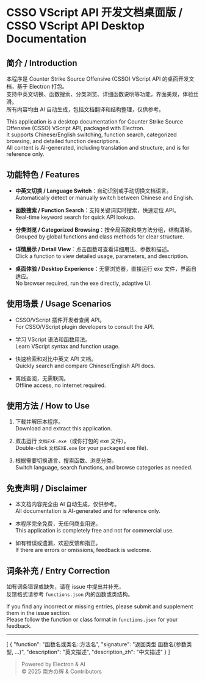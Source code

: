 # CSSO VScript API 开发文档桌面版 / CSSO VScript API Desktop Documentation

## 简介 / Introduction

本程序是 Counter Strike Source Offensive (CSSO) VScript API 的桌面开发文档，基于 Electron 打包。  
支持中英文切换、函数搜索、分类浏览、详细函数说明等功能，界面美观，体验丝滑。  
所有内容均由 AI 自动生成，包括文档翻译和结构整理，仅供参考。

This application is a desktop documentation for Counter Strike Source Offensive (CSSO) VScript API, packaged with Electron.  
It supports Chinese/English switching, function search, categorized browsing, and detailed function descriptions.  
All content is AI-generated, including translation and structure, and is for reference only.

## 功能特色 / Features

- **中英文切换 / Language Switch**：自动识别或手动切换文档语言。  
  Automatically detect or manually switch between Chinese and English.

- **函数搜索 / Function Search**：支持关键词实时搜索，快速定位 API。  
  Real-time keyword search for quick API lookup.

- **分类浏览 / Categorized Browsing**：按全局函数和类方法分组，结构清晰。  
  Grouped by global functions and class methods for clear structure.

- **详情展示 / Detail View**：点击函数可查看详细用法、参数和描述。  
  Click a function to view detailed usage, parameters, and description.

- **桌面体验 / Desktop Experience**：无需浏览器，直接运行 exe 文件，界面自适应。  
  No browser required, run the exe directly, adaptive UI.

## 使用场景 / Usage Scenarios

- CSSO/VScript 插件开发者查阅 API。  
  For CSSO/VScript plugin developers to consult the API.

- 学习 VScript 语法和函数用法。  
  Learn VScript syntax and function usage.

- 快速检索和对比中英文 API 文档。  
  Quickly search and compare Chinese/English API docs.

- 离线查阅，无需联网。  
  Offline access, no internet required.

## 使用方法 / How to Use

1. 下载并解压本程序。  
   Download and extract this application.

2. 双击运行 `文档EXE.exe`（或你打包的 exe 文件）。  
   Double-click `文档EXE.exe` (or your packaged exe file).

3. 根据需要切换语言、搜索函数、浏览分类。  
   Switch language, search functions, and browse categories as needed.

## 免责声明 / Disclaimer

- 本文档内容完全由 AI 自动生成，仅供参考。  
  All documentation is AI-generated and for reference only.

- 本程序完全免费，无任何商业用途。  
  This application is completely free and not for commercial use.

- 如有错误或遗漏，欢迎反馈和指正。  
  If there are errors or omissions, feedback is welcome.

## 词条补充 / Entry Correction

如有词条错误或缺失，请在 issue 中提出并补充，  
反馈格式请参考 `functions.json` 内的函数或类结构。

If you find any incorrect or missing entries, please submit and supplement them in the issue section.  
Please follow the function or class format in `functions.json` for your feedback.

---

[
  {
    "function": "函数名或类名::方法名",
    "signature": "返回类型 函数名(参数类型, ...)",
    "description": "英文描述",
    "description_zh": "中文描述"
  }
]

> Powered by Electron & AI  
> © 2025 南方の辉 & Contributors
